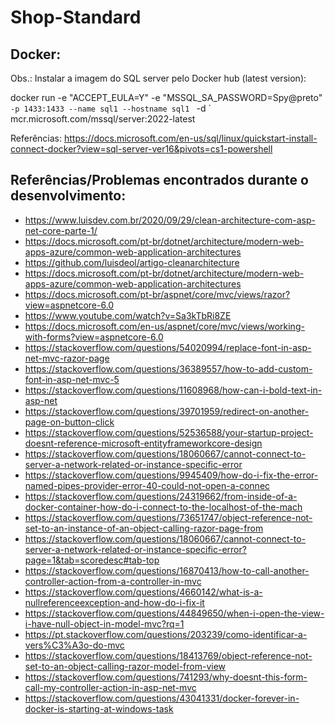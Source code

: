 # Shop-Standard

## Docker:
Obs.: Instalar a imagem do SQL server pelo Docker hub (latest version):

docker run -e "ACCEPT_EULA=Y" -e "MSSQL_SA_PASSWORD=Spy@preto" `-p 1433:1433 --name sql1 --hostname sql1 ` -d ` mcr.microsoft.com/mssql/server:2022-latest

Referências: https://docs.microsoft.com/en-us/sql/linux/quickstart-install-connect-docker?view=sql-server-ver16&pivots=cs1-powershell

## Referências/Problemas encontrados durante o desenvolvimento:
- https://www.luisdev.com.br/2020/09/29/clean-architecture-com-asp-net-core-parte-1/
- https://docs.microsoft.com/pt-br/dotnet/architecture/modern-web-apps-azure/common-web-application-architectures
- https://github.com/luisdeol/artigo-cleanarchitecture
- https://docs.microsoft.com/pt-br/dotnet/architecture/modern-web-apps-azure/common-web-application-architectures
- https://docs.microsoft.com/pt-br/aspnet/core/mvc/views/razor?view=aspnetcore-6.0
- https://www.youtube.com/watch?v=Sa3kTbRi8ZE
- https://docs.microsoft.com/en-us/aspnet/core/mvc/views/working-with-forms?view=aspnetcore-6.0
- https://stackoverflow.com/questions/54020994/replace-font-in-asp-net-mvc-razor-page
- https://stackoverflow.com/questions/36389557/how-to-add-custom-font-in-asp-net-mvc-5
- https://stackoverflow.com/questions/11608968/how-can-i-bold-text-in-asp-net
- https://stackoverflow.com/questions/39701959/redirect-on-another-page-on-button-click
- https://stackoverflow.com/questions/52536588/your-startup-project-doesnt-reference-microsoft-entityframeworkcore-design
- https://stackoverflow.com/questions/18060667/cannot-connect-to-server-a-network-related-or-instance-specific-error
- https://stackoverflow.com/questions/9945409/how-do-i-fix-the-error-named-pipes-provider-error-40-could-not-open-a-connec
- https://stackoverflow.com/questions/24319662/from-inside-of-a-docker-container-how-do-i-connect-to-the-localhost-of-the-mach
- https://stackoverflow.com/questions/73651747/object-reference-not-set-to-an-instance-of-an-object-calling-razor-page-from
- https://stackoverflow.com/questions/18060667/cannot-connect-to-server-a-network-related-or-instance-specific-error?page=1&tab=scoredesc#tab-top
- https://stackoverflow.com/questions/16870413/how-to-call-another-controller-action-from-a-controller-in-mvc
- https://stackoverflow.com/questions/4660142/what-is-a-nullreferenceexception-and-how-do-i-fix-it
- https://stackoverflow.com/questions/44849650/when-i-open-the-view-i-have-null-object-in-model-mvc?rq=1
- https://pt.stackoverflow.com/questions/203239/como-identificar-a-vers%C3%A3o-do-mvc
- https://stackoverflow.com/questions/18413769/object-reference-not-set-to-an-object-calling-razor-model-from-view
- https://stackoverflow.com/questions/741293/why-doesnt-this-form-call-my-controller-action-in-asp-net-mvc
- https://stackoverflow.com/questions/43041331/docker-forever-in-docker-is-starting-at-windows-task

